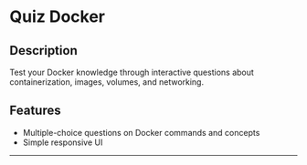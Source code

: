 # Quiz Docker

## Description
Test your Docker knowledge through interactive questions about containerization, images, volumes, and networking.

## Features
- Multiple-choice questions on Docker commands and concepts
- Simple responsive UI

---
